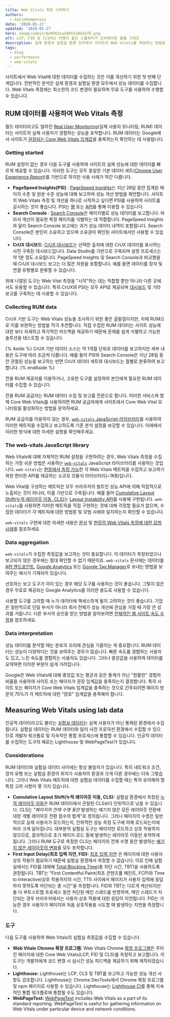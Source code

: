 ```yaml
---
title: Web Vitals 측정 시작하기
authors:
  - katiehempenius
date: '2020-05-27'
updated: '2020-05-27'
hero: image/admin/QxMJKZcue9RS5u05XxTE.png
alt: LCP, FID 및 CLS라는 라벨이 붙은 스톱워치가 오버레이된 월별 그래프
description: 실제 환경과 실험실 환경 모두에서 사이트의 Web Vitals를 측정하는 방법을 알아보세요.
tags:
  - blog
  - performance
  - web-vitals
---
```


사이트에서 Web Vital에 대한 데이터를 수집하는 것은 이를 개선하기 위한 첫 번째 단계입니다. 전반적인 분석은 실제 환경과 실험실 환경 모두에서 성능 데이터를 수집합니다. Web Vitals 측정에는 최소한의 코드 변경이 필요하며 무료 도구를 사용하여 수행할 수 있습니다.

## RUM 데이터를 사용하여 Web Vitals 측정

필드 데이터라고도 알려진 [Real User Monitoring](https://en.wikipedia.org/wiki/Real_user_monitoring)(실제 사용자 모니터링, RUM) 데이터는 사이트의 실제 사용자가 경험하는 성능을 포착합니다. RUM 데이터는 Google에서 사이트가 [권장되는 Core Web Vitals 임계값](/vitals/)을 충족하는지 확인하는 데 사용됩니다.

### Getting started

RUM 설정이 없는 경우 다음 도구를 사용하여 사이트의 실제 성능에 대한 데이터를 빠르게 제공할 수 있습니다. 이러한 도구는 모두 동일한 기본 데이터 세트([Chrome User Experience Report](https://developers.google.com/web/tools/chrome-user-experience-report))를 기반으로 하지만 사용 사례가 약간 다릅니다.

- **PageSpeed Insights(PSI)** : [PageSpeed Insights](https://developers.google.com/speed/pagespeed/insights/)는 지난 28일 동안 집계된 페이지 수준 및 원본 수준 성능에 대해 보고하며 성능 개선 방법을 제안합니다. 사이트의 Web Vitals 측정 및 개선을 하나로 시작하고 싶다면 PSI를 사용하여 사이트를 감사하는 것이 좋습니다. PSI는 [웹](https://developers.google.com/speed/pagespeed/insights/) 또는 [API](https://developers.google.com/speed/docs/insights/v5/get-started)를 통해 이용할 수 있습니다.
- **Search Console** : [Search Console](https://search.google.com/search-console/welcome)은 페이지별로 성능 데이터를 보고합니다. 따라서 개선이 필요한 특정 페이지를 식별하는 데 적합합니다. PageSpeed Insights와 달리 Search Console 보고에는 과거 성능 데이터 내역이 포함됩니다. Search Console은 본인이 소유하고 있으며 소유권이 확인된 사이트에서만 사용할 수 있습니다.
- **CrUX 대시보드**: [CrUX 대시보드](https://developers.google.com/web/updates/2018/08/chrome-ux-report-dashboard)는 선택한 출처에 대한 CrUX 데이터를 표시하는 사전 구축된 대시보드입니다. Data Studio를 기반으로 구축되며 설정 프로세스는 약 1분 정도 소요됩니다. PageSpeed Insights 및 Search Console과 비교했을 때 CrUX 대시보드 보고는 더 많은 차원을 포함합니다. 예를 들면 데이터를 장치 및 연결 유형별로 분류할 수 있습니다.

위에 나열된 도구는 Web Vital 측정을 "시작"하는 데는 적합할 뿐만 아니라 다른 곳에서도 유용할 수 있습니다. 특히 CrUX와 PSI는 모두 API로 제공되며 [대시보드](https://dev.to/chromiumdev/a-step-by-step-guide-to-monitoring-the-competition-with-the-chrome-ux-report-4k1o) 및 기타 보고를 구축하는 데 사용할 수 있습니다.

### Collecting RUM data

CrUX 기반 도구는 Web Vitals 성능을 조사하기 위한 좋은 출발점이지만, 자체 RUM으로 이를 보완하는 방법을 적극 추천합니다. 직접 수집한 RUM 데이터는 사이트 성능에 대한 보다 자세하고 즉각적인 피드백을 제공하기 때문에 문제를 쉽게 식별하고 가능한 솔루션을 테스트할 수 있습니다.

{% Aside %} CrUX 기반 데이터 소스는 약 1개월 단위로 데이터를 보고하지만 세부 내용은 도구에 따라 조금씩 다릅니다. 예를 들어 PSI와 Search Console은 지난 28일 동안 관찰된 성능을 보고하는 반면 CrUX 데이터 세트와 대시보드는 월별로 분류하여 보고합니다. {% endAside %}

전용 RUM 제공자를 이용하거나, 고유한 도구를 설정하여 본인에게 필요한 RUM 데이터를 수집할 수 있습니다.

전용 RUM 공급자는 RUM 데이터 수집 및 보고를 전문으로 합니다. 이러한 서비스와 함께 Core Web Vitals를 사용하려면 RUM 공급자에게 사이트에서 Core Web Vital 모니터링을 활성화하는 방법을 문의하세요.

RUM 공급자를 이용하지 않는 경우, [`web-vitals` JavaScript 라이브러리](https://github.com/GoogleChrome/web-vitals)를 사용하여 이러한 메트릭을 수집하고 보고하도록 기존 분석 설정을 보강할 수 있습니다. 아래에서 이러한 방식에 대한 자세한 설명을 확인해주세요.

### The web-vitals JavaScript library

Web Vitals에 대해 자체적인 RUM 설정을 구현하려는 경우, Web Vitals 측정을 수집하는 가장 쉬운 방법은 사용하는 [`web-vitals`](https://github.com/GoogleChrome/web-vitals) JavaScript 라이브러리를 사용하는 것입니다. `web-vitals`는 [현장에서 측정 가능](/user-centric-performance-metrics/#in-the-field)한 각 Web Vitals 메트릭을 수집하고 보고하기 위한 편리한 API를 제공하는 소규모 모듈식 라이브러리(~1KB)입니다.

Web Vital을 구성하는 메트릭은 모두 브라우저의 빌트인 성능 API에 의해 직접적으로 노출되는 것이 아니라, 이를 기반으로 구축됩니다. 예를 들어 [Cumulative Layout Shift(누적 레이아웃 이동, CLS)](/cls/)는 [Layout Instability API](https://wicg.github.io/layout-instability/)를 사용해 구현됩니다. `web-vitals`를 사용하면 이러한 메트릭을 직접 구현하는 것에 대해 걱정할 필요가 없으며, 수집한 데이터가 각 메트릭에 대한 방법론 및 모범 사례와 일치하는지 확인할 수 있습니다.

`web-vitals` 구현에 대한 자세한 내용은 [문서](https://github.com/GoogleChrome/web-vitals) 및 [현장의 Web Vitals 측정에 대한 모범 사례](/vitals-field-measurement-best-practices/)를 참조하세요.

### Data aggregation

`web-vitals`가 수집한 측정값을 보고하는 것이 중요합니다. 이 데이터가 측정되었으나 보고되지 않은 경우에는 절대 확인할 수 없기 때문이죠. `web-vitals` 문서에는 데이터를 [API 엔드포인트](https://github.com/GoogleChrome/web-vitals#send-the-results-to-an-analytics-endpoint), [Google Analytics](https://github.com/GoogleChrome/web-vitals#send-the-results-to-google-analytics) 또는 [Google Tag Manager](https://github.com/GoogleChrome/web-vitals#send-the-results-to-google-tag-manager)로 보내는 방법을 보여주는 예시가 기재되어 있습니다.

선호하는 보고 도구가 이미 있는 경우 해당 도구를 사용하는 것이 좋습니다. 그렇지 않은 경우 무료로 제공되는 Google Analytics를 이러한 용도로 사용할 수 있습니다.

사용할 도구를 고려할 때 누가 데이터에 액세스하게 될지 고려하는 것이 좋습니다. 기업은 일반적으로 단일 부서가 아니라 회사 전체가 성능 개선에 관심을 가질 때 가장 큰 성과를 거둡니다. 다른 부서의 승인을 받는 방법을 알아보려면 [전체적인 웹 사이트 속도 수정](/fixing-website-speed-cross-functionally/)을 참조하세요.

### Data interpretation

성능 데이터를 분석할 때는 분포의 꼬리에 관심을 기울이는 게 중요합니다. RUM 데이터는 성능이 다양하다는 것을 보여주는 경우가 많습니다. 빠른 속도를 경험하는 사용자도 있고, 느린 속도를 경험하는 사용자도 있습니다. 그러나 중앙값을 사용하여 데이터를 요약하면 이러한 부분이 쉽게 가려집니다.

Google은 Web Vitals에 대해 중앙값 또는 평균과 같은 통계가 아닌 "원활한" 경험의 비율을 사용하여 사이트 또는 페이지가 권장 임계값을 충족하는지 결정합니다. 특히 사이트 또는 페이지가 Core Web Vitals 임계값을 충족하는 것으로 간주되려면 페이지 방문의 75%가 각 메트릭에 대한 "양호" 임계값을 충족해야 합니다.

## Measuring Web Vitals using lab data

인공적 데이터라고도 불리는 [실험실 데이터](/user-centric-performance-metrics/#in-the-lab)는 실제 사용자가 아닌 통제된 환경에서 수집됩니다. 실험실 데이터는 RUM 데이터와 달리 사전 프로덕션 환경에서 수집할 수 있으므로 개발자 워크플로 및 지속적인 통합 프로세스에 통합할 수 있습니다. 인공적 데이터를 수집하는 도구의 예로는 Lighthouse 및 WebPageTest가 있습니다.

### Considerations

RUM 데이터와 실험실 데이터 사이에는 항상 불일치가 있습니다. 특히 네트워크 조건, 장치 유형 또는 실험실 환경의 위치가 사용자의 환경과 크게 다른 경우에는 더욱 그렇습니다. 그러나 Web Vitals 메트릭에 대한 실험실 데이터를 수집할 때는 특히 유의해야 할 특정 고려 사항이 몇 가지 있습니다.

- **Cumulative Layout Shift(누적 레이아웃 이동, CLS):** 실험실 환경에서 측정된 [누적 레이아웃 이동](/cls/)은 RUM 데이터에서 관찰된 CLS보다 인위적으로 낮을 수 있습니다. CLS는 *"페이지의 전체 수명 동안* 발생하는 예기치 않은 모든 레이아웃 전환에 대한 개별 레이아웃 전환 점수의 합계"로 정의됩니다. 그러나 페이지의 수명은 일반적으로 실제 사용자가 로드하는지, 인위적인 성능 측정 도구에 의해 로드되는지에 따라 크게 달라집니다. 대부분의 실험실 도구는 페이지만 로드하고 상호 작용하지 않으므로, 결과적으로 초기 페이지 로드 중에 발생하는 레이아웃 이동만 포착하게 됩니다. 그러나 RUM 도구로 측정한 CLS는 페이지의 전체 수명 동안 발생하는 [예기치 않은 레이아웃의 변화](/cls/#expected-vs.-unexpected-layout-shifts)를 모두 포착합니다.
- **First Input Delay(최초 입력 지연, FID):** [최초 입력 지연](/fid/) 은 페이지에 대한 사용자 상호 작용이 필요하기 때문에 실험실 환경에서 측정할 수 없습니다. 이로 인해 실험실에서는 FID를 대체해 [Total Blocking Time](/tbt/)(총 차단 시간, TBT)을 사용하도록 권장됩니다. TBT는 "First Contentful Paint(최초 콘텐츠풀 페인트, FCP)와 Time to Interactive(상호 작용까지의 시간, TTI) 사이에서 페이지가 사용자 입력에 응답하지 못하도록 차단되는 총 시간"을 측정합니다. FID와 TBT는 다르게 계산되지만 둘 다 부트스트랩 프로세스 동안 차단된 메인 스레드를 반영하며, 메인 스레드가 차단되는 경우 브라우저에서는 사용자 상호 작용에 대한 응답이 지연됩니다. FID는 가능한 경우 사용자가 페이지와 처음 상호작용을 시도할 때 발생하는 지연을 측정합니다.

### 도구

다음 도구를 사용하여 Web Vitals의 실험실 측정값을 수집할 수 있습니다.

- **Web Vitals Chrome 확장 프로그램:** Web Vitals Chrome [확장 프로그램](https://github.com/GoogleChrome/web-vitals-extension)은 주어진 페이지에 대한 Core Web Vitals(LCP, FID 및 CLS)를 측정하고 보고합니다. 이 도구는 개발자에게 코드 변경 시 실시간 성능 피드백을 제공하기 위해 제작되었습니다.
- **Lighthouse:** Lighthouse는 LCP, CLS 및 TBT를 보고하고 가능한 성능 개선 사항도 강조합니다. Lighthouse는 Chrome DevTools에서 Chrome 확장 프로그램 및 npm 패키지로 사용할 수 있습니다. Lighthouse는 [Lighthouse CI](https://github.com/GoogleChrome/lighthouse-ci)를 통해 지속적인 통합 워크플로에 통합될 수도 있습니다.
- **WebPageTest:** [WebPageTest](https://webpagetest.org/) includes Web Vitals as a part of its standard reporting. WebPageTest is useful for gathering information on Web Vitals under particular device and network conditions.
